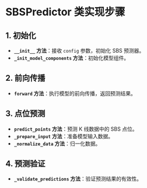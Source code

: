 # SBSPredictor 类实现步骤

## 1. 初始化
- **`__init__` 方法**：接收 `config` 参数，初始化 SBS 预测器。
- **`_init_model_components` 方法**：初始化模型组件。

## 2. 前向传播
- **`forward` 方法**：执行模型的前向传播，返回预测结果。

## 3. 点位预测
- **`predict_points` 方法**：预测 K 线数据中的 SBS 点位。
- **`_prepare_input` 方法**：准备模型输入数据。
- **`_normalize_data` 方法**：归一化数据。

## 4. 预测验证
- **`_validate_predictions` 方法**：验证预测结果的有效性。 